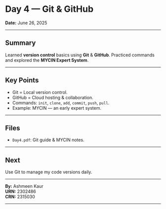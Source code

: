 # Day 4 — Git & GitHub

**Date:** June 26, 2025

---

## Summary

Learned **version control** basics using **Git** & **GitHub**. Practiced commands and explored the **MYCIN Expert System**.

---

## Key Points

- Git = Local version control.
- GitHub = Cloud hosting & collaboration.
- Commands: `init`, `clone`, `add`, `commit`, `push`, `pull`.
- Example: MYCIN — an early expert system.

---

## Files

- `Day4.pdf`: Git guide & MYCIN notes.

---

## Next

Use Git to manage my code versions daily.

---

**By:** Ashmeen Kaur  
**URN:** 2302486  
**CRN:** 2315030

---
